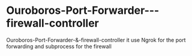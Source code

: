# Ouroboros-Port-Forwarder---firewall-controller
Ouroboros-Port-Forwarder-&amp;-firewall-controller it use Ngrok for the port forwarding and subprocess for the firewall
